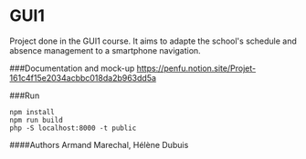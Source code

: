 # GUI1

Project done in the GUI1 course. It aims to adapte the school's schedule and absence management to a smartphone navigation.

###Documentation and mock-up
https://penfu.notion.site/Projet-161c4f15e2034acbbc018da2b963dd5a

###Run

```shell
npm install
npm run build
php -S localhost:8000 -t public
```

####Authors
Armand Marechal, Hélène Dubuis